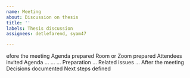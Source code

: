 ```yaml
---
name: Meeting
about: Discussion on thesis
title: ''
labels: Thesis discussion
assignees: detlefarend, syam47

---
```


efore the meeting
 Agenda prepared
 Room or Zoom prepared
 Attendees invited
Agenda
...
...
...
Preparation
 ...
Related issues
 ...
After the meeting
 Decisions documented
 Next steps defined
